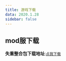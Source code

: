 ```yaml
---
title: 游戏下载
data: 2020.1.28
sidebar: false
---
```


## mod服下载

**失重整合包下载地址**:[`点我下载`](https://cowtransfer.com/s/a91379bbb5d344)